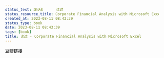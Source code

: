 ```yaml
---
status_text: 废话$      读过
status_resource_title: Corporate Financial Analysis with Microsoft Excel
created_at: 2023-08-11 08:43:39
status_type: book
date: 2023-08-11 08:43:39
tags: [book]
title: 读过 - Corporate Financial Analysis with Microsoft Excel
---
```

[豆瓣链接](https://book.douban.com/subject/4581420/)
